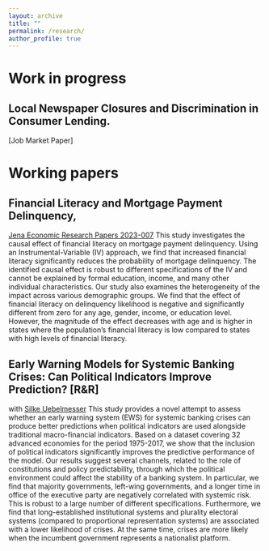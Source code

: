 ```yaml
---
layout: archive
title: ""
permalink: /research/
author_profile: true
---
```


Work in progress
======

Local Newspaper Closures and Discrimination in Consumer Lending.
---------
[Job Market Paper]


Working papers
======

Financial Literacy and Mortgage Payment Delinquency, 
------
[Jena Economic Research Papers 2023-007](https://ideas.repec.org/p/jrp/jrpwrp/2023-007.html)
This study investigates the causal effect of financial literacy on mortgage payment delinquency. Using an Instrumental-Variable (IV) approach, we find that increased financial literacy significantly reduces the probability of mortgage delinquency. The identified causal effect is robust to different specifications of the IV and cannot be explained by formal education, income, and many other individual characteristics. Our study also examines the heterogeneity of the impact across various demographic groups. We find that the effect of financial literacy on delinquency likelihood is negative and significantly different from zero for any age, gender, income, or education level. However, the magnitude of the effect decreases with age and is higher in states where the population’s financial literacy is low compared to states with high levels of financial literacy.

Early Warning Models for Systemic Banking Crises: Can Political Indicators Improve Prediction? [R&R]
------
with [Silke Uebelmesser](https://sites.google.com/view/silkeuebelmesser/home)
This study provides a novel attempt to assess whether an early warning system (EWS) for systemic banking crises can produce better predictions when political indicators are used alongside traditional macro-financial indicators. Based on a dataset covering 32 advanced economies for the period 1975-2017, we show that the inclusion of political indicators significantly improves the predictive performance of the model. Our results suggest several channels, related to the role of constitutions and policy predictability, through which the political environment could affect the stability of a banking system. In particular, we find that majority governments, left-wing governments, and a longer time in office of the executive party are negatively correlated with systemic risk. This is robust to a large number of different specifications. Furthermore, we find that long-established institutional systems and plurality electoral systems (compared to proportional representation systems) are associated with a lower likelihood of crises. At the same time, crises are more likely when the incumbent government represents a nationalist platform.
